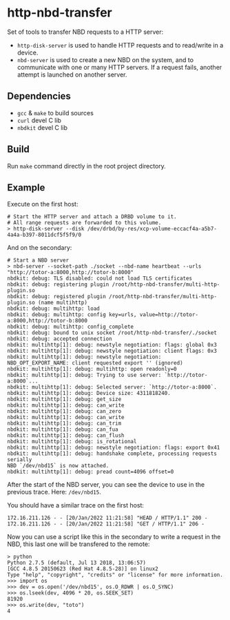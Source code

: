 # http-nbd-transfer

Set of tools to transfer NBD requests to a HTTP server:

  - `http-disk-server` is used to handle HTTP requests and to read/write in a device.
  - `nbd-server` is used to create a new NBD on the system, and to communicate with one or many HTTP servers.
    If a request fails, another attempt is launched on another server.

## Dependencies

- `gcc` & `make` to build sources
- `curl` devel C lib
- `nbdkit` devel C lib

## Build

Run `make` command directly in the root project directory.


## Example

Execute on the first host:
```
# Start the HTTP server and attach a DRBD volume to it.
# All range requests are forwarded to this volume.
> http-disk-server --disk /dev/drbd/by-res/xcp-volume-eccacf4a-a5b7-4a4a-b397-8011dcf5f5f9/0
```

And on the secondary:
```
# Start a NBD server
> nbd-server --socket-path ./socket --nbd-name heartbeat --urls "http://totor-a:8000,http://totor-b:8000"
nbdkit: debug: TLS disabled: could not load TLS certificates
nbdkit: debug: registering plugin /root/http-nbd-transfer/multi-http-plugin.so
nbdkit: debug: registered plugin /root/http-nbd-transfer/multi-http-plugin.so (name multihttp)
nbdkit: debug: multihttp: load
nbdkit: debug: multihttp: config key=urls, value=http://totor-a:8000,http://totor-b:8000
nbdkit: debug: multihttp: config_complete
nbdkit: debug: bound to unix socket /root/http-nbd-transfer/./socket
nbdkit: debug: accepted connection
nbdkit: multihttp[1]: debug: newstyle negotiation: flags: global 0x3
nbdkit: multihttp[1]: debug: newstyle negotiation: client flags: 0x3
nbdkit: multihttp[1]: debug: newstyle negotiation: NBD_OPT_EXPORT_NAME: client requested export '' (ignored)
nbdkit: multihttp[1]: debug: multihttp: open readonly=0
nbdkit: multihttp[1]: debug: Trying to use server: `http://totor-a:8000`...
nbdkit: multihttp[1]: debug: Selected server: `http://totor-a:8000`.
nbdkit: multihttp[1]: debug: Device size: 4311818240.
nbdkit: multihttp[1]: debug: get_size
nbdkit: multihttp[1]: debug: can_write
nbdkit: multihttp[1]: debug: can_zero
nbdkit: multihttp[1]: debug: can_write
nbdkit: multihttp[1]: debug: can_trim
nbdkit: multihttp[1]: debug: can_fua
nbdkit: multihttp[1]: debug: can_flush
nbdkit: multihttp[1]: debug: is_rotational
nbdkit: multihttp[1]: debug: newstyle negotiation: flags: export 0x41
nbdkit: multihttp[1]: debug: handshake complete, processing requests serially
NBD `/dev/nbd15` is now attached.
nbdkit: multihttp[1]: debug: pread count=4096 offset=0
```

After the start of the NBD server, you can see the device to use in the previous trace.
Here: `/dev/nbd15`.

You should have a similar trace on the first host:

```
172.16.211.126 - - [20/Jan/2022 11:21:58] "HEAD / HTTP/1.1" 200 -
172.16.211.126 - - [20/Jan/2022 11:21:58] "GET / HTTP/1.1" 206 -
```

Now you can use a script like this in the secondary to write a request in the NBD, this last one will be transfered to the remote:

```
> python
Python 2.7.5 (default, Jul 13 2018, 13:06:57)
[GCC 4.8.5 20150623 (Red Hat 4.8.5-28)] on linux2
Type "help", "copyright", "credits" or "license" for more information.
>>> import os
>>> dev = os.open('/dev/nbd15', os.O_RDWR | os.O_SYNC)
>>> os.lseek(dev, 4096 * 20, os.SEEK_SET)
81920
>>> os.write(dev, "toto")
4
```
